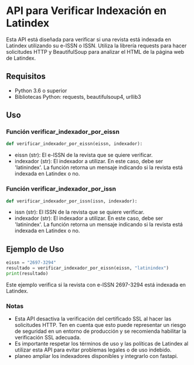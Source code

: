 # API para Verificar Indexación en Latindex
Esta API está diseñada para verificar si una revista está indexada en Latindex utilizando su e-ISSN o ISSN. Utiliza la librería requests para hacer solicitudes HTTP y BeautifulSoup para analizar el HTML de la página web de Latindex.

## Requisitos
* Python 3.6 o superior
* Bibliotecas Python: requests, beautifulsoup4, urllib3
## Uso
### Función verificar_indexador_por_eissn
```python
def verificar_indexador_por_eissn(eissn, indexador):
```
* eissn (str): El e-ISSN de la revista que se quiere verificar.
* indexador (str): El indexador a utilizar. En este caso, debe ser 'latinindex'.
La función retorna un mensaje indicando si la revista está indexada en Latindex o no.

### Función verificar_indexador_por_issn
```python
def verificar_indexador_por_issn(issn, indexador):
```

* issn (str): El ISSN de la revista que se quiere verificar.
* indexador (str): El indexador a utilizar. En este caso, debe ser 'latinindex'.
La función retorna un mensaje indicando si la revista está indexada en Latindex o no.

## Ejemplo de Uso
```python
eissn = "2697-3294"
resultado = verificar_indexador_por_eissn(eissn, "latinindex")
print(resultado)
```
Este ejemplo verifica si la revista con e-ISSN 2697-3294 está indexada en Latindex.

### Notas
* Esta API desactiva la verificación del certificado SSL al hacer las solicitudes HTTP. Ten en cuenta que esto puede representar un riesgo de seguridad en un entorno de producción y se recomienda habilitar la verificación SSL adecuada.
* Es importante respetar los términos de uso y las políticas de Latindex al utilizar esta API para evitar problemas legales o de uso indebido.
* planeo ampliar los indexadores disponibles y integrarlo con  fastapi.
